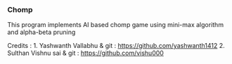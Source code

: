 ### Chomp

This program implements AI based chomp game using mini-max algorithm and alpha-beta pruning

Credits : 	1. Yashwanth Vallabhu & git : https://github.com/yashwanth1412
            2. Sulthan Vishnu sai & git : https://github.com/vishu000

            